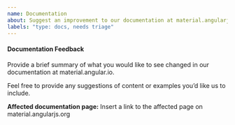 ```yaml
---
name: Documentation
about: Suggest an improvement to our documentation at material.angularjs.org
labels: "type: docs, needs triage"
---
```


#### Documentation Feedback

Provide a brief summary of what you would like to see changed in our 
documentation at material.angular.io.

Feel free to provide any suggestions of content or examples you’d like us to include.

**Affected documentation page:** Insert a link to the affected page on material.angularjs.org
